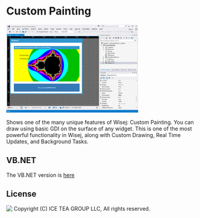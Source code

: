 Custom Painting
====

<img src="../Support/Images/CustomPainting.png" width="350" height="233">

Shows one of the many unique features of Wisej: Custom Painting. You can draw using basic GDI on the surface of any widget. This is one of the most powerful functionality in Wisej, along with Custom Drawing, Real Time Updates, and Background Tasks.

VB.NET
------
The VB.NET version is [here](https://github.com/iceteagroup/wisej-examples-vb/tree/main/CustomPainting)

License
-------
<img src="http://iceteagroup.com/wp-content/uploads/2017/01/Square-64x64-trasp.png" height="20" align="top"> Copyright (C) ICE TEA GROUP LLC, All rights reserved.
